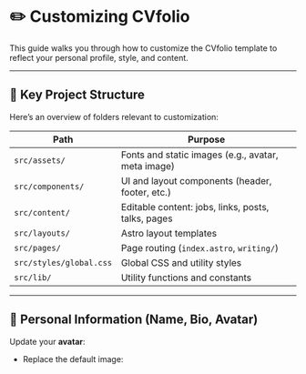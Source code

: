 # ✏️ Customizing CVfolio

This guide walks you through how to customize the CVfolio template to reflect your personal profile, style, and content.

---

## 📁 Key Project Structure

Here’s an overview of folders relevant to customization:

| Path                     | Purpose                                                   |
|--------------------------|-----------------------------------------------------------|
| `src/assets/`            | Fonts and static images (e.g., avatar, meta image)        |
| `src/components/`        | UI and layout components (header, footer, etc.)           |
| `src/content/`           | Editable content: jobs, links, posts, talks, pages        |
| `src/layouts/`           | Astro layout templates                                    |
| `src/pages/`             | Page routing (`index.astro`, `writing/`)                  |
| `src/styles/global.css`  | Global CSS and utility styles                             |
| `src/lib/`               | Utility functions and constants                           |

---

## 👤 Personal Information (Name, Bio, Avatar)

Update your **avatar**:
- Replace the default image:

